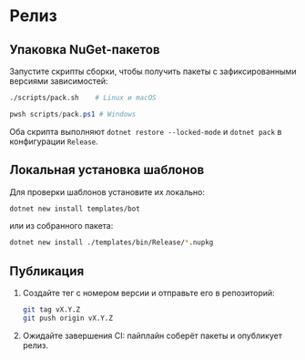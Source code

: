 # Релиз

## Упаковка NuGet-пакетов

Запустите скрипты сборки, чтобы получить пакеты с зафиксированными версиями зависимостей:

```bash
./scripts/pack.sh    # Linux и macOS
```

```powershell
pwsh scripts/pack.ps1 # Windows
```

Оба скрипта выполняют `dotnet restore --locked-mode` и `dotnet pack` в конфигурации `Release`.

## Локальная установка шаблонов

Для проверки шаблонов установите их локально:

```bash
dotnet new install templates/bot
```

или из собранного пакета:

```bash
dotnet new install ./templates/bin/Release/*.nupkg
```

## Публикация

1. Создайте тег с номером версии и отправьте его в репозиторий:
   ```bash
   git tag vX.Y.Z
   git push origin vX.Y.Z
   ```
2. Ожидайте завершения CI: пайплайн соберёт пакеты и опубликует релиз.
